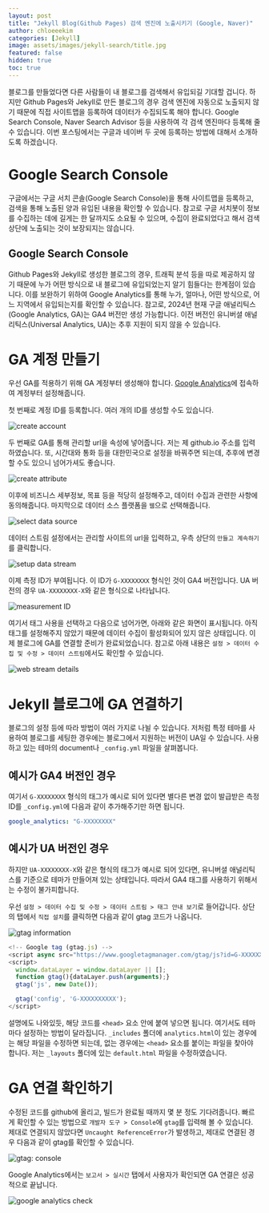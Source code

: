 ```yaml
---
layout: post
title: "Jekyll Blog(Github Pages) 검색 엔진에 노출시키기 (Google, Naver)"
author: chloeeekim
categories: [Jekyll]
image: assets/images/jekyll-search/title.jpg
featured: false
hidden: true
toc: true
---
```


블로그를 만들었다면 다른 사람들이 내 블로그를 검색해서 유입되길 기대할 겁니다. 하지만 Github Pages와 Jekyll로 만든 블로그의 경우 검색 엔진에 자동으로 노출되지 않기 때문에 직접 사이트맵을 등록하여 데이터가 수집되도록 해야 합니다. Google Search Console, Naver Search Advisor 등을 사용하여 각 검색 엔진마다 등록해 줄 수 있습니다. 이번 포스팅에서는 구글과 네이버 두 곳에 등록하는 방법에 대해서 소개하도록 하겠습니다.

# Google Search Console

구글에서는 구글 서치 콘솔(Google Search Console)을 통해 사이트맵을 등록하고, 검색을 통해 노출된 양과 유입된 내용을 확인할 수 있습니다. 참고로 구글 서치봇이 정보를 수집하는 데에 길게는 한 달까지도 소요될 수 있으며, 수집이 완료되었다고 해서 검색 상단에 노출되는 것이 보장되지는 않습니다.

## Google Search Console


Github Pages와 Jekyll로 생성한 블로그의 경우, 트래픽 분석 등을 따로 제공하지 않기 때문에 누가 어떤 방식으로 내 블로그에 유입되었는지 알기 힘들다는 한계점이 있습니다. 이를 보완하기 위하여 Google Analytics를 통해 누가, 얼마나, 어떤 방식으로, 어느 지역에서 유입되는지를 확인할 수 있습니다. 참고로, 2024년 현재 구글 애널리틱스(Google Analytics, GA)는 GA4 버전만 생성 가능합니다. 이전 버전인 유니버셜 애널리틱스(Universal Analytics, UA)는 추후 지원이 되지 않을 수 있습니다.

# GA 계정 만들기

우선 GA를 적용하기 위해 GA 계정부터 생성해야 합니다. <a href="https://analytics.google.com/" _target="blank">Google Analytics</a>에 접속하여 계정부터 설정해줍니다.

첫 번째로 계정 ID를 등록합니다. 여러 개의 ID를 생성할 수도 있습니다.

<img src="/assets/images/jekyll-google-analytics/1.jpg" alt="create account" class="post-img">

두 번째로 GA를 통해 관리할 url을 속성에 넣어줍니다. 저는 제 github.io 주소를 입력하였습니다. 또, 시간대와 통화 등을 대한민국으로 설정을 바꿔주면 되는데, 추후에 변경할 수도 있으니 넘어가셔도 좋습니다.

<img src="/assets/images/jekyll-google-analytics/2.jpg" alt="create attribute" class="post-img">

이후에 비즈니스 세부정보, 목표 등을 적당히 설정해주고, 데이터 수집과 관련한 사항에 동의해줍니다. 마지막으로 데이터 소스 플랫폼을 `웹`으로 선택해줍니다.

<img src="/assets/images/jekyll-google-analytics/3.jpg" alt="select data source" class="post-img">

데이터 스트림 설정에서는 관리할 사이트의 url을 입력하고, 우측 상단의 `만들고 계속하기`를 클릭합니다.

<img src="/assets/images/jekyll-google-analytics/4.jpg" alt="setup data stream" class="post-img">

이제 측정 ID가 부여됩니다. 이 ID가 `G-XXXXXXXX` 형식인 것이 GA4 버전입니다. UA 버전의 경우 `UA-XXXXXXXX-X`와 같은 형식으로 나타납니다.

<img src="/assets/images/jekyll-google-analytics/5.jpg" alt="measurement ID" class="post-img">

여기서 태그 사용을 선택하고 다음으로 넘어가면, 아래와 같은 화면이 표시됩니다. 아직 태그를 설정해주지 않았기 때문에 데이터 수집이 활성화되어 있지 않은 상태입니다. 이제 블로그에 GA를 연결할 준비가 완료되었습니다. 참고로 아래 내용은 `설정 > 데이터 수집 및 수정 > 데이터 스트림`에서도 확인할 수 있습니다.

<img src="/assets/images/jekyll-google-analytics/6.jpg" alt="web stream details" class="post-img">

# Jekyll 블로그에 GA 연결하기

블로그의 설정 등에 따라 방법이 여러 가지로 나뉠 수 있습니다. 저처럼 특정 테마를 사용하여 블로그를 세팅한 경우에는 블로그에서 지원하는 버전이 UA일 수 있습니다. 사용하고 있는 테마의 document나 `_config.yml` 파일을 살펴봅니다. 

## 예시가 GA4 버전인 경우

여기서 `G-XXXXXXXX` 형식의 태그가 예시로 되어 있다면 별다른 변경 없이 발급받은 측정 ID를 `_config.yml`에 다음과 같이 추가해주기만 하면 됩니다.

```yml
google_analytics: "G-XXXXXXXX"
```

## 예시가 UA 버전인 경우

하지만 `UA-XXXXXXXX-X`와 같은 형식의 태그가 예시로 되어 있다면, 유니버셜 애널리틱스를 기준으로 테마가 만들어져 있는 상태입니다. 따라서 GA4 태그를 사용하기 위해서는 수정이 불가피합니다.

우선 `설정 > 데이터 수집 및 수정 > 데이터 스트림 > 태그 안내 보기`로 들어갑니다. 상단의 탭에서 `직접 설치`를 클릭하면 다음과 같이 gtag 코드가 나옵니다.

<img src="/assets/images/jekyll-google-analytics/7.jpg" alt="gtag information" class="post-img">

```javascript
<!-- Google tag (gtag.js) -->
<script async src="https://www.googletagmanager.com/gtag/js?id=G-XXXXXXXXXX"></script>
<script>
  window.dataLayer = window.dataLayer || [];
  function gtag(){dataLayer.push(arguments);}
  gtag('js', new Date());

  gtag('config', 'G-XXXXXXXXXX');
</script>
```

설명에도 나와있듯, 해당 코드를 `<head>` 요소 안에 붙여 넣으면 됩니다. 여기서도 테마마다 설정하는 방법이 달라집니다. `_includes` 폴더에 `analytics.html`이 있는 경우에는 해당 파일을 수정하면 되는데, 없는 경우에는 `<head>` 요소를 붙이는 파일을 찾아야 합니다. 저는 `_layouts` 폴더에 있는 `default.html` 파일을 수정하였습니다.

# GA 연결 확인하기

수정된 코드를 github에 올리고, 빌드가 완료될 때까지 몇 분 정도 기다려줍니다. 빠르게 확인할 수 있는 방법으로 `개발자 도구 > Console`에 `gtag`를 입력해 볼 수 있습니다. 제대로 연결되지 않았다면 `Uncaught ReferenceError`가 발생하고, 제대로 연결된 경우 다음과 같이 gtag를 확인할 수 있습니다.

<img src="/assets/images/jekyll-google-analytics/8.jpg" alt="gtag: console" class="post-img">

Google Analytics에서는 `보고서 > 실시간` 탭에서 사용자가 확인되면 GA 연결은 성공적으로 끝납니다.

<img src="/assets/images/jekyll-google-analytics/9.jpg" alt="google analytics check" class="post-img">
